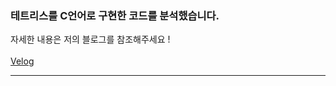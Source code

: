 ### 테트리스를 C언어로 구현한 코드를 분석했습니다.

자세한 내용은 저의 블로그를 참조해주세요 !<br><br>
<a href="https://velog.io/@jaepal/C-C-%EA%B2%8C%EC%9E%84-%EC%BD%94%EB%93%9C%EB%A5%BC-%EB%B6%84%EC%84%9D%ED%95%B4%EB%B3%B4%EC%9E%90.-1">Velog</a>
<hr>
